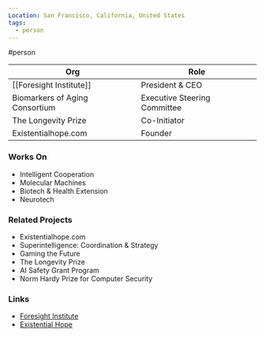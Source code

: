 ```yaml
---
Location: San Francisco, California, United States
tags:
  - person
---
```

#person

| Org                          | Role                        |
| ---------------------------- | --------------------------- |
| [[Foresight Institute]]      | President & CEO             |
| Biomarkers of Aging Consortium | Executive Steering Committee |
| The Longevity Prize          | Co-Initiator                |
| Existentialhope.com          | Founder                     |

### Works On

- Intelligent Cooperation
- Molecular Machines
- Biotech & Health Extension
- Neurotech

### Related Projects

- Existentialhope.com
- Superintelligence: Coordination & Strategy
- Gaming the Future
- The Longevity Prize
- AI Safety Grant Program
- Norm Hardy Prize for Computer Security

### Links

- [Foresight Institute](https://foresight.org/our-team/allison-duettmann-president-ceo/)
- [Existential Hope](https://www.existentialhope.com)